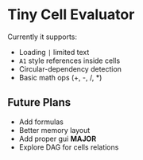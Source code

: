 # Tiny Cell Evaluator

Currently it supports:

* Loading `|` limited text
* `A1` style references inside cells
* Circular-dependency detection
* Basic math ops (+, -, /, *)

## Future Plans

+ Add formulas
+ Better memory layout
+ Add proper gui **MAJOR**
+ Explore DAG for cells relations

